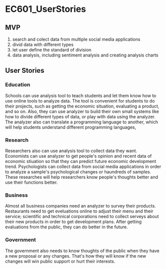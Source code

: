 # EC601_UserStories
## MVP
1. search and colect data from multiple social media applications
2. divid data with different types
3. let user define the standard of division
4. data analysis, including sentiment analysis and creating analysis charts

## User Stories
### Education
Schools can use analysis tool to teach students and let them know how to use online tools to analyze data. The tool is convenient for students to do their projects, such as getting the economic situation, evaluating a product, and so on. Also, they can use analyzer to build their own small systems like how to divide different types of data, or play with data using the analyzer. The analyzer also can translate a programming language to another, which will help students understand different programming languages,
### Research
Researchers also can use analysis tool to collect data they want. Economists can use analyzer to get people's opinion and recent data of economic stiuation so that they can predict future economic development trend. Psychologists can collect data from social media applications in order to analyze a sample's psychological changes or haundreds of samples. These researches will help researchers know people's thoughts better and use their functions better.
### Business
Almost all business companies need an analyzer to survey their products. Restaurants need to get eveluations online to adjust their menu and their service; scientific and technical corporations need to collect serveys about their new products in order to get development plans. After getting evaluations from the public, they can do better in the future.
### Government
The government also needs to know thoughts of the public when they have a new proposal or any changes. That's how they will know if the new changes will win public support or hurt their interests. 

